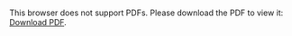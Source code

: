 <object data="christ-in-song/CIS1908pdfs/187.pdf" type="application/pdf" width="100%" height="1024px">
    <embed src="christ-in-song/CIS1908pdfs/187.pdf">
        <p>This browser does not support PDFs. Please download the PDF to view it: <a href="christ-in-song/CIS1908pdfs/187.pdf">Download PDF</a>.</p>
    </embed>
</object>
